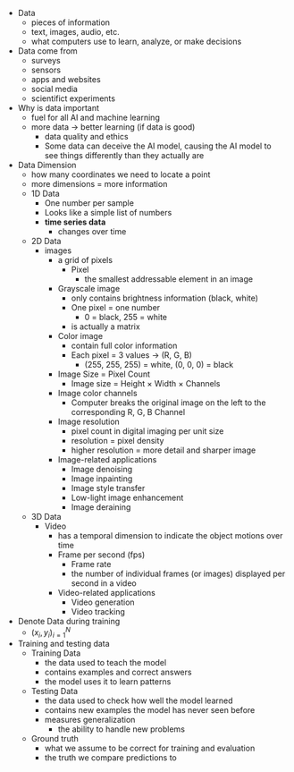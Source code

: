 - Data
	- pieces of information
	- text, images, audio, etc.
	- what computers use to learn, analyze, or make decisions
- Data come from
	- surveys
	- sensors
	- apps and websites
	- social media
	- scientifict experiments
- Why is data important
	- fuel for all AI and machine learning
	- more data $\to$ better learning (if data is good)
		- data quality and ethics
		- Some data can deceive the AI model, causing the AI model to see things differently than they actually are
- Data Dimension
	- how many coordinates we need to locate a point
	- more dimensions = more information
	- 1D Data
		- One number per sample
		- Looks like a simple list of numbers
		- **time series data**
			- changes over time
	- 2D Data
		- images
			- a grid of pixels
				- Pixel
					- the smallest addressable element in an image
			- Grayscale image
				- only contains brightness information (black, white)
				- One pixel = one number
					- 0 = black, 255 = white
				- is actually a matrix
			- Color image
				- contain full color information
				- Each pixel = 3 values $\to$ (R, G, B)
					- (255, 255, 255) = white, (0, 0, 0) = black
			- Image Size = Pixel Count
				- Image size = Height × Width × Channels
			- Image color channels
				- Computer breaks the original image on the left to the corresponding R, G, B Channel
			- Image resolution
				- pixel count in digital imaging per unit size
				- resolution = pixel density
				- higher resolution = more detail and sharper image
			- Image-related applications
				- Image denoising
				- Image inpainting
				- Image style transfer
				- Low-light image enhancement
				- Image deraining
	- 3D Data
		- Video
			- has a temporal dimension to indicate the object motions over time
			- Frame per second (fps)
				- Frame rate
				- the number of individual frames (or images) displayed per second in a video
			- Video-related applications
				- Video generation
				- Video tracking
- Denote Data during training
	- ${(x_i, y_i)}^N_{i=1}$
- Training and testing data
	- Training Data
		- the data used to teach the model
		- contains examples and correct answers
		- the model uses it to learn patterns
	- Testing Data
		- the data used to check how well the model learned
		- contains new examples the model has never seen before
		- measures generalization
			- the ability to handle new problems
	- Ground truth
		- what we assume to be correct for training and evaluation
		- the truth we compare predictions to